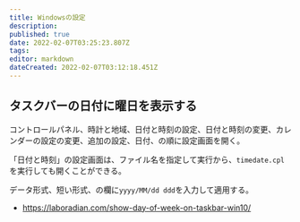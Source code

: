 ```yaml
---
title: Windowsの設定
description: 
published: true
date: 2022-02-07T03:25:23.807Z
tags: 
editor: markdown
dateCreated: 2022-02-07T03:12:18.451Z
---
```


## タスクバーの日付に曜日を表示する

コントロールパネル、時計と地域、日付と時刻の設定、日付と時刻の変更、カレンダーの設定の変更、追加の設定、日付、の順に設定画面を開く。

「日付と時刻」の設定画面は、ファイル名を指定して実行から、`timedate.cpl`を実行しても開くことができる。

データ形式、短い形式、の欄に`yyyy/MM/dd ddd`を入力して適用する。

- <https://laboradian.com/show-day-of-week-on-taskbar-win10/>

